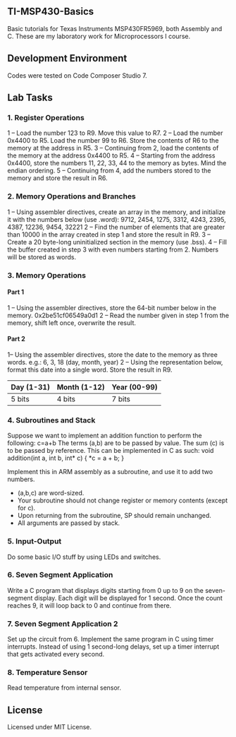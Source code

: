 ## TI-MSP430-Basics
Basic tutorials for Texas Instruments MSP430FR5969, both Assembly and C. These are my laboratory work for Microprocessors I course.

## Development Environment
Codes were tested on Code Composer Studio 7.

## Lab Tasks
### 1. Register Operations
1 – Load the number 123 to R9. Move this value to R7.
2 – Load the number 0x4400 to R5. Load the number 99 to R6. Store the contents of R6 to the memory at the address in R5.
3 – Continuing from 2, load the contents of the memory at the address 0x4400 to R5.
4 – Starting from the address 0x4400, store the numbers 11, 22, 33, 44 to the memory as bytes. Mind the endian ordering.
5 – Continuing from 4, add the numbers stored to the memory and store the result in R6.

### 2. Memory Operations and Branches
1 – Using assembler directives, create an array in the memory, and initialize it with the numbers below (use .word):
9712, 2454, 1275, 3312, 4243, 2395, 4387, 12236, 9454, 32221
2 – Find the number of elements that are greater than 10000 in the array created in step 1 and store the result in R9.
3 – Create a 20 byte-long uninitialized section in the memory (use .bss).
4 – Fill the buffer created in step 3 with even numbers starting from 2. Numbers will be stored as words.

### 3. Memory Operations
#### Part 1
1 – Using the assembler directives, store the 64-bit number below in the memory.
0x2be51cf06549a0d1
2 – Read the number given in step 1 from the memory, shift left once, overwrite the result.

#### Part 2
1– Using the assembler directives, store the date to the memory as three words.
e.g.: 6, 3, 18 (day, month, year)
2 – Using the representation below, format this date into a single word. Store the result in R9.

| Day (1-31) | Month (1-12) | Year (00-99) |
|------------|--------------|--------------|
| 5 bits     | 4 bits       | 7 bits       |

### 4. Subroutines and Stack
Suppose we want to implement an addition function to perform the following: c=a+b
The terms (a,b) are to be passed by value. The sum (c) is to be passed by reference. This can be implemented in C as such:
void addition(int a, int b, int* c)
{
*c = a + b;
}

Implement this in ARM assembly as a subroutine, and use it to add two numbers.
* (a,b,c) are word-sized.
* Your subroutine should not change register or memory contents (except for c).
* Upon returning from the subroutine, SP should remain unchanged.
* All arguments are passed by stack.

### 5. Input-Output
Do some basic I/O stuff by using LEDs and switches.

### 6. Seven Segment Application
Write a C program that displays digits starting from 0 up to 9 on the seven-segment display. Each digit will be displayed for 1 second. Once the count reaches 9, it will loop back to 0 and continue from there.

### 7. Seven Segment Application 2
Set up the circuit from 6. Implement the same program in C using timer interrupts. Instead of using 1 second-long delays, set up a timer interrupt that gets activated every second.

### 8. Temperature Sensor
Read temperature from internal sensor.

## License
Licensed under MIT License.
